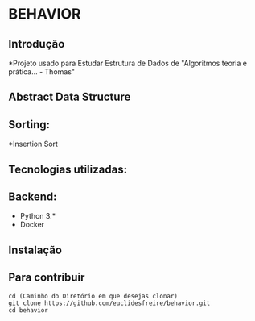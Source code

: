 BEHAVIOR
=======================

Introdução
------------
*Projeto usado para Estudar Estrutura de Dados de "Algoritmos teoria e prática... - Thomas"

Abstract Data Structure
------------------------
Sorting:
--------
 *Insertion Sort

Tecnologias utilizadas:
-----------------------
Backend:
--------
 * Python 3.*
 * Docker 


Instalação
------------

Para contribuir
----------------------------

    cd (Caminho do Diretório em que desejas clonar)
    git clone https://github.com/euclidesfreire/behavior.git
    cd behavior

